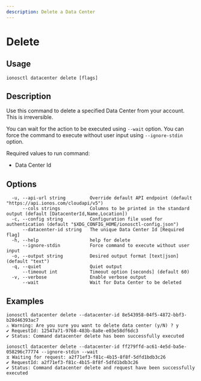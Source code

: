 ```yaml
---
description: Delete a Data Center
---
```


# Delete

## Usage

```text
ionosctl datacenter delete [flags]
```

## Description

Use this command to delete a specified Data Center from your account. This is irreversible.

You can wait for the action to be executed using `--wait` option.
You can force the command to execute without user input using `--ignore-stdin` option.

Required values to run command:
- Data Center Id

## Options

```text
  -u, --api-url string         Override default API endpoint (default "https://api.ionos.com/cloudapi/v5")
      --cols strings           Columns to be printed in the standard output (default [DatacenterId,Name,Location])
  -c, --config string          Configuration file used for authentication (default "$XDG_CONFIG_HOME/ionosctl-config.json")
      --datacenter-id string   The unique Data Center Id [Required flag]
  -h, --help                   help for delete
      --ignore-stdin           Force command to execute without user input
  -o, --output string          Desired output format [text|json] (default "text")
  -q, --quiet                  Quiet output
      --timeout int            Timeout option [seconds] (default 60)
  -v, --verbose                Enable verbose output
      --wait                   Wait for Data Center to be deleted
```

## Examples

```text
ionosctl datacenter delete --datacenter-id 8e543958-04f5-4872-bbf3-b28d46393ac7
⚠ Warning: Are you sure you want to delete data center (y/N) ? y
✔ RequestId: 12547a71-9768-483b-8a8e-e03e58df6dc3
✔ Status: Command datacenter delete has been successfully executed

ionosctl datacenter delete --datacenter-id ff279ffd-ac61-4e5d-ba5e-058296c77774 --ignore-stdin --wait 
⧖ Waiting for request: a2f71ef3-f81c-4b15-8f8f-5dfd1bdb3c26
✔ RequestId: a2f71ef3-f81c-4b15-8f8f-5dfd1bdb3c26
✔ Status: Command datacenter delete and request have been successfully executed
```

